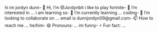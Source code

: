 hi im jordyn dunn- 👋 Hi, I’m @Jordynbit
i like to play fortnite- 👀 I’m interested in ...
i am learning ss- 🌱 I’m currently learning ...
coding- 💞️ I’m looking to collaborate on ...
email is dunnjordyn09@gmail.com- 📫 How to reach me ...
he/him- 😄 Pronouns: ...
im funny- ⚡ Fun fact: ...

<!---
Jordynbit/Jordynbit is a ✨ special ✨ repository because its `README.md` (this file) appears on your GitHub profile.
You can click the Preview link to take a look at your changes.
--->
